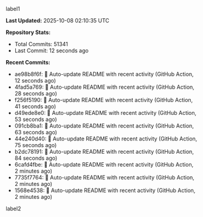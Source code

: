 
label1 
<!-- ACTIVITY_START -->
**Last Updated:** 2025-10-08 02:10:35 UTC

**Repository Stats:**
- Total Commits: 51341
- Last Commit: 12 seconds ago

**Recent Commits:**
- ae98b8f6f: 🤖 Auto-update README with recent activity (GitHub Action, 12 seconds ago)
- 4fad5a769: 🤖 Auto-update README with recent activity (GitHub Action, 28 seconds ago)
- f256f5190: 🤖 Auto-update README with recent activity (GitHub Action, 41 seconds ago)
- d49ede8e0: 🤖 Auto-update README with recent activity (GitHub Action, 53 seconds ago)
- 091cb8ba1: 🤖 Auto-update README with recent activity (GitHub Action, 63 seconds ago)
- 44e240d40: 🤖 Auto-update README with recent activity (GitHub Action, 75 seconds ago)
- b2dc78191: 🤖 Auto-update README with recent activity (GitHub Action, 84 seconds ago)
- 6cafd4fbe: 🤖 Auto-update README with recent activity (GitHub Action, 2 minutes ago)
- 7735f7764: 🤖 Auto-update README with recent activity (GitHub Action, 2 minutes ago)
- 1568e4538: 🤖 Auto-update README with recent activity (GitHub Action, 2 minutes ago)
<!-- ACTIVITY_END -->

label2

